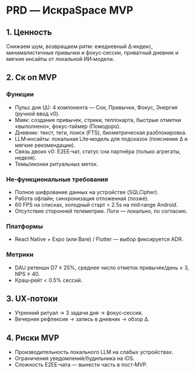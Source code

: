 # PRD — ИскраSpace MVP

## 1. Ценность
Снижаем шум, возвращаем ритм: ежедневный ∆‑индекс, минималистичные привычки и фокус‑сессии, приватный дневник и мягкие инсайты от локальной ИИ‑модели.

## 2. Ск оп MVP
### Функции
- Пульс дня (∆): 4 компонента — Сон, Привычки, Фокус, Энергия (ручной ввод v0).  
- Маяк: создание привычек, стрики, теплокарта, быстрые отметки «выполнено», фокус‑таймер (Помодоро).  
- Дневник: текст, теги, поиск (FTS), биометрическая разблокировка.  
- LLM‑инсайты: локальная Lite‑модель для подсказок (пояснение ∆ и мягкие рекомендации).  
- Связь двоих v0: E2EE‑чат, статус сна партнёра (только агрегаты, неделя).  
- Темы/иконки ритуальных меток.

### Не‑функциональные требования
- Полное шифрование данных на устройстве (SQLCipher).  
- Работа офлайн; синхронизация отложенная (позже).  
- 60 FPS на списках, холодный старт < 2.5s на mid‑range Android.  
- Отсутствие сторонней телеметрии. Логи — локально, по согласию.

### Платформы
- React Native + Expo (или Bare) / Flutter — выбор фиксируется ADR.

### Метрики
- DAU ретеншн D7 ≥ 25%, среднее число отметок привычек/день ≥ 3, NPS ≥ 40.  
- Краш‑рейт < 0.5% сессий.

## 3. UX‑потоки
- Утренний ритуал → 3 задачи дня → фокус‑сессия.  
- Вечерняя рефлексия → запись в дневник → обзор ∆.

## 4. Риски MVP
- Производительность локального LLM на слабых устройствах.  
- Ограничения уведомлений/будильника на iOS.  
- Сложность E2EE‑чата — вынести часть в пост‑MVP.